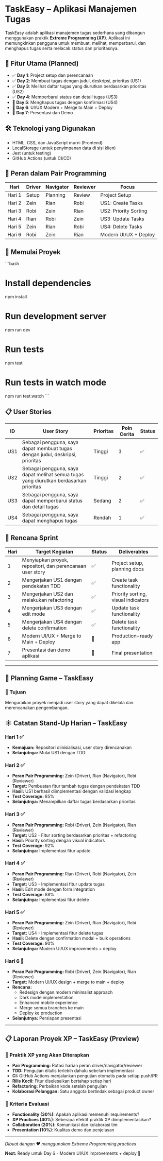 # TaskEasy – Aplikasi Manajemen Tugas

TaskEasy adalah aplikasi manajemen tugas sederhana yang dibangun menggunakan praktik **Extreme Programming (XP)**. Aplikasi ini memungkinkan pengguna untuk membuat, melihat, memperbarui, dan menghapus tugas serta melacak status dan prioritasnya.

## 🔧 Fitur Utama (Planned)

- ✅ **Day 1**: Project setup dan perencanaan
- ✅ **Day 2**: Membuat tugas dengan judul, deskripsi, prioritas (US1)
- ✅ **Day 3**: Melihat daftar tugas yang diurutkan berdasarkan prioritas (US2)
- ✅ **Day 4**: Memperbarui status dan detail tugas (US3)
- 🔄 **Day 5**: Menghapus tugas dengan konfirmasi (US4)
- 🔄 **Day 6**: UI/UX Modern + Merge to Main + Deploy
- 🔄 **Day 7**: Presentasi dan Demo

## 🛠️ Teknologi yang Digunakan

- HTML, CSS, dan JavaScript murni (Frontend)
- LocalStorage (untuk penyimpanan data di sisi klien)
- Jest (untuk testing)
- GitHub Actions (untuk CI/CD)

## 👥 Peran dalam Pair Programming

| Hari   | Driver | Navigator | Reviewer | Focus                 |
| ------ | ------ | --------- | -------- | --------------------- |
| Hari 1 | Setup  | Planning  | Review   | Project Setup         |
| Hari 2 | Zein   | Rian      | Robi     | US1: Create Tasks     |
| Hari 3 | Robi   | Zein      | Rian     | US2: Priority Sorting |
| Hari 4 | Rian   | Robi      | Zein     | US3: Update Tasks     |
| Hari 5 | Zein   | Rian      | Robi     | US4: Delete Tasks     |
| Hari 6 | Robi   | Zein      | Rian     | Modern UI/UX + Deploy |

## 🚀 Memulai Proyek

\`\`\`bash

# Install dependencies

npm install

# Run development server

npm run dev

# Run tests

npm test

# Run tests in watch mode

npm run test:watch
\`\`\`

## 📋 User Stories

| ID  | User Story                                                                            | Prioritas | Poin Cerita | Status |
| --- | ------------------------------------------------------------------------------------- | --------- | ----------- | ------ |
| US1 | Sebagai pengguna, saya dapat membuat tugas dengan judul, deskripsi, prioritas         | Tinggi    | 3           | ✅     |
| US2 | Sebagai pengguna, saya dapat melihat semua tugas yang diurutkan berdasarkan prioritas | Tinggi    | 2           | ✅     |
| US3 | Sebagai pengguna, saya dapat memperbarui status dan detail tugas                      | Sedang    | 2           | ✅     |
| US4 | Sebagai pengguna, saya dapat menghapus tugas                                          | Rendah    | 1           | ✅     |

## 📆 Rencana Sprint

| Hari | Target Kegiatan                                           | Status | Deliverables                        |
| ---- | --------------------------------------------------------- | ------ | ----------------------------------- |
| 1    | Menyiapkan proyek, repositori, dan perencanaan user story | ✅     | Project setup, planning docs        |
| 2    | Mengerjakan US1 dengan pendekatan TDD                     | ✅     | Create task functionality           |
| 3    | Mengerjakan US2 dan melakukan refactoring                 | ✅     | Priority sorting, visual indicators |
| 4    | Mengerjakan US3 dengan edit mode                          | ✅     | Update task functionality           |
| 5    | Mengerjakan US4 dengan delete confirmation                | ✅     | Delete task functionality           |
| 6    | Modern UI/UX + Merge to Main + Deploy                     | 🔄     | Production-ready app                |
| 7    | Presentasi dan demo aplikasi                              | 🔄     | Final presentation                  |

---

## 🧠 Planning Game – TaskEasy

### 🎯 Tujuan

Menguraikan proyek menjadi user story yang dapat dikelola dan merencanakan pengembangan.

## ☀️ Catatan Stand-Up Harian – TaskEasy

### Hari 1 ✅

- **Kemajuan:** Repositori diinisialisasi, user story direncanakan
- **Selanjutnya:** Mulai US1 dengan TDD

### Hari 2 ✅

- **Peran Pair Programming:** Zein (Driver), Rian (Navigator), Robi (Reviewer)
- **Target:** Pembuatan fitur tambah tugas dengan pendekatan TDD
- **Hasil:** US1 berhasil diimplementasi dengan validasi lengkap
- **Test Coverage:** 85%
- **Selanjutnya:** Menampilkan daftar tugas berdasarkan prioritas

### Hari 3 ✅

- **Peran Pair Programming:** Robi (Driver), Zein (Navigator), Rian (Reviewer)
- **Target:** US2 - Fitur sorting berdasarkan prioritas + refactoring
- **Hasil:** Priority sorting dengan visual indicators
- **Test Coverage:** 92%
- **Selanjutnya:** Implementasi fitur update

### Hari 4 ✅

- **Peran Pair Programming:** Rian (Driver), Robi (Navigator), Zein (Reviewer)
- **Target:** US3 - Implementasi fitur update tugas
- **Hasil:** Edit mode dengan form integration
- **Test Coverage:** 88%
- **Selanjutnya:** Implementasi fitur delete

### Hari 5 ✅

- **Peran Pair Programming:** Zein (Driver), Rian (Navigator), Robi (Reviewer)
- **Target:** US4 - Implementasi fitur delete tugas
- **Hasil:** Delete dengan confirmation modal + bulk operations
- **Test Coverage:** 90%
- **Selanjutnya:** Modern UI/UX improvements + deploy

### Hari 6 🔄

- **Peran Pair Programming:** Robi (Driver), Zein (Navigator), Rian (Reviewer)
- **Target:** Modern UI/UX design + merge to main + deploy
- **Rencana:**
  - Redesign dengan modern minimalist approach
  - Dark mode implementation
  - Enhanced mobile experience
  - Merge semua branches ke main
  - Deploy ke production
- **Selanjutnya:** Persiapan presentasi

---

## 📋 Laporan Proyek XP – TaskEasy (Preview)

### 🔧 Praktik XP yang Akan Diterapkan

- **Pair Programming:** Rotasi harian peran driver/navigator/reviewer
- **TDD:** Pengujian ditulis terlebih dahulu sebelum implementasi
- **CI:** GitHub Actions menjalankan pengujian otomatis pada setiap push/PR
- **Rilis Kecil:** Fitur diselesaikan bertahap setiap hari
- **Refactoring:** Perbaikan kode setelah pengujian
- **Kolaborasi Pelanggan:** Satu anggota bertindak sebagai product owner

### 🎯 Kriteria Evaluasi

- **Functionality (30%)**: Apakah aplikasi memenuhi requirements?
- **XP Practices (40%)**: Seberapa efektif praktik XP diimplementasikan?
- **Collaboration (20%)**: Komunikasi dan kolaborasi tim
- **Presentation (10%)**: Kualitas demo dan penjelasan

---

_Dibuat dengan ❤️ menggunakan Extreme Programming practices_

**Next:** Ready untuk Day 6 - Modern UI/UX improvements + deploy 🚀
